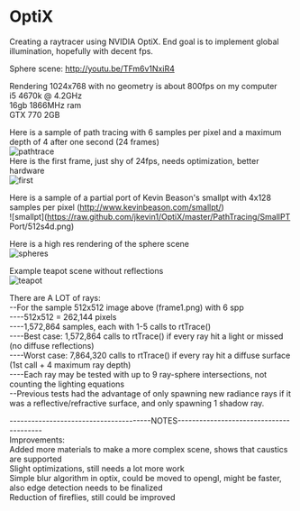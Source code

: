 # OptiX

Creating a raytracer using NVIDIA OptiX.  End goal is to implement global illumination, hopefully with decent fps.

Sphere scene: http://youtu.be/TFm6v1NxiR4  

Rendering 1024x768 with no geometry is about 800fps on my computer  
i5 4670k @ 4.2GHz  
16gb 1866MHz ram  
GTX 770 2GB

Here is a sample of path tracing with 6 samples per pixel and a maximum depth of 4 after one second (24 frames)  
![pathtrace](https://raw.github.com/jkevin1/OptiX/master/PathTracing/tests/frame24.png)  
Here is the first frame, just shy of 24fps, needs optimization, better hardware  
![first](https://raw.github.com/jkevin1/OptiX/master/PathTracing/tests/frame1.png)

Here is a sample of a partial port of Kevin Beason's smallpt with 4x128 samples per pixel (http://www.kevinbeason.com/smallpt/)  
![smallpt](https://raw.github.com/jkevin1/OptiX/master/PathTracing/SmallPT Port/512s4d.png)

Here is a high res rendering of the sphere scene  
![spheres](https://raw.github.com/jkevin1/OptiX/master/spheres.png)

Example teapot scene without reflections  
![teapot](https://raw.github.com/jkevin1/OptiX/master/flat.png)

There are A LOT of rays:  
--For the sample 512x512 image above (frame1.png) with 6 spp  
----512x512 = 262,144 pixels  
----1,572,864 samples, each with 1-5 calls to rtTrace()  
----Best case: 1,572,864 calls to rtTrace() if every ray hit a light or missed (no diffuse reflections)  
----Worst case: 7,864,320 calls to rtTrace() if every ray hit a diffuse surface (1st call + 4 maximum ray depth)  
----Each ray may be tested with up to 9 ray-sphere intersections, not counting the lighting equations  
--Previous tests had the advantage of only spawning new radiance rays if it was a reflective/refractive surface, and only spawning 1 shadow ray.

---------------------------------------NOTES----------------------------------------  
Improvements:  
Added more materials to make a more complex scene, shows that caustics are supported  
Slight optimizations, still needs a lot more work  
Simple blur algorithm in optix, could be moved to opengl, might be faster, also edge detection needs to be finalized  
Reduction of fireflies, still could be improved    
